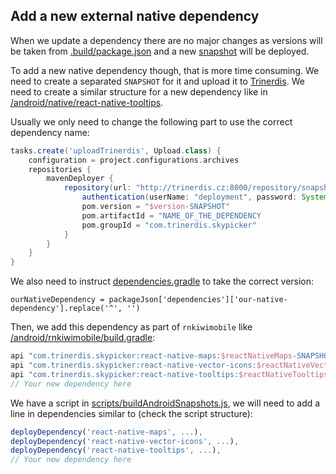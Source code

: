 ## Add a new external native dependency

When we update a dependency there are no major changes as versions will be taken from [.build/package.json](../../.build/package.json) and a new [snapshot](http://trinerdis.cz:8000/repository/snapshots/com/trinerdis/skypicker/) will be deployed.

To add a new native dependency though, that is more time consuming. We need to create a separated `SNAPSHOT` for it and upload it to [Trinerdis](http://trinerdis.cz:8000/repository/snapshots/). We need to create a similar structure for a new dependency like in [/android/native/react-native-tooltips](../../android/native/react-native-tooltips).

Usually we only need to change the following part to use the correct dependency name:

```gradle
tasks.create('uploadTrinerdis', Upload.class) {
    configuration = project.configurations.archives
    repositories {
        mavenDeployer {
            repository(url: "http://trinerdis.cz:8000/repository/snapshots/") {
                authentication(userName: "deployment", password: System.getenv("ANDROID_DEPLOYMENT_PASSWORD"))
                pom.version = "$version-SNAPSHOT"
                pom.artifactId = "NAME_OF_THE_DEPENDENCY
                pom.groupId = "com.trinerdis.skypicker"
            }
        }
    }
}
```

We also need to instruct [dependencies.gradle](../../android/dependencies.gradle) to take the correct version:

```
ourNativeDependency = packageJson['dependencies']['our-native-dependency'].replace('^', '')
```

Then, we add this dependency as part of `rnkiwimobile` like [/android/rnkiwimobile/build.gradle](../../android/rnkiwimobile/build.gradle#L48-L50):

```gradle
api "com.trinerdis.skypicker:react-native-maps:$reactNativeMaps-SNAPSHOT"
api "com.trinerdis.skypicker:react-native-vector-icons:$reactNativeVectorIcons-SNAPSHOT"
api "com.trinerdis.skypicker:react-native-tooltips:$reactNativeTooltips-SNAPSHOT"
// Your new dependency here
```

We have a script in [scripts/buildAndroidSnapshots.js](../../scripts/buildAndroidSnapshots.js), we will need to add a line in dependencies similar to (check the script structure):

```js
deployDependency('react-native-maps', ...),
deployDependency('react-native-vector-icons', ...),
deployDependency('react-native-tooltips', ...),
// Your new dependency here
```
